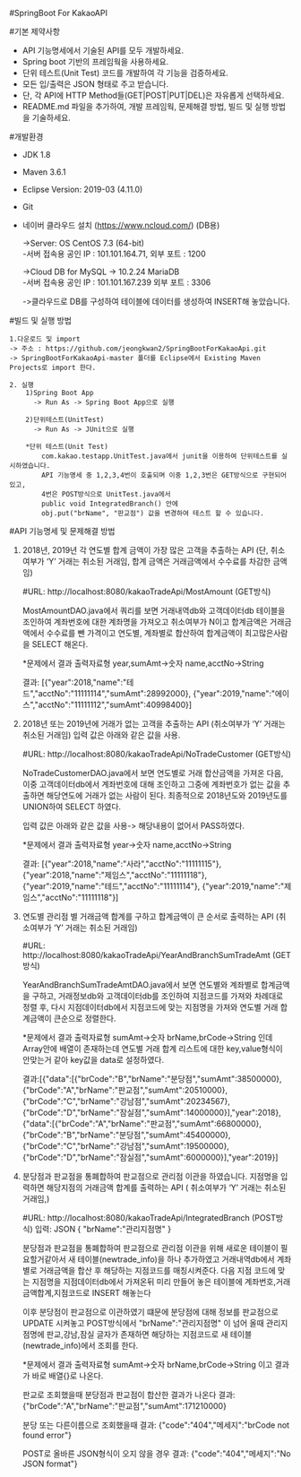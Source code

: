 #SpringBoot For KakaoAPI



#기본 제약사항
   * API 기능명세에서 기술된 API를 모두 개발하세요.
   * Spring boot 기반의 프레임웍을 사용하세요.
   * 단위 테스트(Unit Test) 코드를 개발하여 각 기능을 검증하세요.
   * 모든 입/출력은 JSON 형태로 주고 받습니다.
   * 단, 각 API에 HTTP Method들(GET|POST|PUT|DEL)은 자유롭게 선택하세요.
   * README.md 파일을 추가하여, 개발 프레임웍, 문제해결 방법, 빌드 및 실행 방법을
     기술하세요.



#개발환경
- JDK 1.8 
- Maven 3.6.1
- Eclipse Version: 2019-03 (4.11.0)
- Git
- 네이버 클라우드 설치 (https://www.ncloud.com/) (DB용)
  
  ->Server: OS CentOS 7.3 (64-bit)         
     -서버 접속용 공인 IP : 101.101.164.71, 외부 포트 : 1200
  
  ->Cloud DB for MySQL -> 10.2.24 MariaDB  
     -서버 접속용 공인 IP : 101.101.167.239 외부 포트 : 3306
  
  ->클라우드로 DB를 구성하여 테이블에 데이터를 생성하여 INSERT해 놓았습니다.


#빌드 및 실행 방법
    
    1.다운로드 및 import
    -> 주소 : https://github.com/jeongkwan2/SpringBootForKakaoApi.git
    -> SpringBootForKakaoApi-master 폴더를 Eclipse에서 Existing Maven Projects로 import 한다.
    
    2. 실행
        1)Spring Boot App
          -> Run As -> Spring Boot App으로 실행 

        2)단위테스트(UnitTest)
          -> Run As -> JUnit으로 실행 
        
        *단위 테스트(Unit Test)
            com.kakao.testapp.UnitTest.java에서 junit을 이용하여 단위테스트를 실시하였습니다.
            API 기능명세 중 1,2,3,4번이 호출되며 이중 1,2,3번은 GET방식으로 구현되어있고,
            4번은 POST방식으로 UnitTest.java에서
            public void IntegratedBranch() 안에 
            obj.put("brName", "판교점") 값을 변경하여 테스트 할 수 있습니다.


#API 기능명세 및 문제해결 방법
1. 2018년, 2019년 각 연도별 합계 금액이 가장 많은 고객을 추출하는 API 
   (단, 취소여부가 ‘Y’ 거래는 취소된 거래임, 합계 금액은 거래금액에서 수수료를 차감한 금액임)

    #URL: http://localhost:8080/kakaoTradeApi/MostAmount (GET방식)

    MostAmountDAO.java에서 쿼리를 보면 거래내역db와 고객데이터db 테이블을 조인하여 계좌번호에 대한 계좌명을 가져오고
    취소여부가 N이고 합계금액은 거래금액에서 수수료를 뺀 가격이고 연도별, 계좌별로 합산하여 합계금액이 최고많은사람을 SELECT 해온다.
    
    *문제에서 결과 출력자료형
    year,sumAmt->숫자 name,acctNo->String

    결과: [{"year":2018,"name":"테드","acctNo":"11111114","sumAmt":28992000},
          {"year":2019,"name":"에이스","acctNo":"11111112","sumAmt":40998400}]


2. 2018년 또는 2019년에 거래가 없는 고객을 추출하는 API
   (취소여부가 ‘Y’ 거래는 취소된 거래임)
   입력 값은 아래와 같은 값을 사용.
    
    #URL: http://localhost:8080/kakaoTradeApi/NoTradeCustomer (GET방식)

    NoTradeCustomerDAO.java에서 보면 연도별로 거래 합산금액을 가져온 다음, 이중 고객데이터db에서 계좌번호에 대해 조인하고 
    그중에 계좌번호가 없는 값을 추출하면 해당연도에 거래가 없는 사람이 된다.
    최종적으로 2018년도와 2019년도를 UNION하여 SELECT 하였다.

    입력 값은 아래와 같은 값을 사용-> 해당내용이 없어서 PASS하였다.
    
    *문제에서 결과 출력자료형
    year->숫자 name,acctNo->String

    결과: [{"year":2018,"name":"사라","acctNo":"11111115"},
          {"year":2018,"name":"제임스","acctNo":"11111118"},
          {"year":2019,"name":"테드","acctNo":"11111114"},
          {"year":2019,"name":"제임스","acctNo":"11111118"}]


3. 연도별 관리점 별 거래금액 합계를 구하고 합계금액이 큰 순서로 출력하는 API 
   (취소여부가 ‘Y’ 거래는 취소된 거래임)

    #URL: http://localhost:8080/kakaoTradeApi/YearAndBranchSumTradeAmt (GET방식)

    YearAndBranchSumTradeAmtDAO.java에서 보면 연도별와 계좌별로 합계금액을 구하고, 거래정보db와 고객데이터db를 조인하여 지점코드를 가져와 차례대로 정렬 후,
    다시 지점데이터db에서 지점코드에 맞는 지점명을 가져와 연도별 거래 합계금액이 큰순으로 정렬한다.

    *문제에서 결과 출력자료형
    sumAmt->숫자 brName,brCode->String 인데 Array안에 배열이 존재하는데 
    연도별 거래 합계 리스트에 대한 key,value형식이 안맞는거 같아 key값을 data로 설정하였다.

    결과:[{"data":[{"brCode":"B","brName":"분당점","sumAmt":38500000},
    {"brCode":"A","brName":"판교점","sumAmt":20510000},
    {"brCode":"C","brName":"강남점","sumAmt":20234567},
    {"brCode":"D","brName":"잠실점","sumAmt":14000000}],"year":2018},
    {"data":[{"brCode":"A","brName":"판교점","sumAmt":66800000},
    {"brCode":"B","brName":"분당점","sumAmt":45400000},
    {"brCode":"C","brName":"강남점","sumAmt":19500000},
    {"brCode":"D","brName":"잠실점","sumAmt":6000000}],"year":2019}]


4. 분당점과 판교점을 통폐합하여 판교점으로 관리점 이관을 하였습니다. 지점명을 입력하면
   해당지점의 거래금액 합계를 출력하는 API 
   ( 취소여부가 ‘Y’ 거래는 취소된 거래임,)

    #URL: http://localhost:8080/kakaoTradeApi/IntegratedBranch (POST방식)
    입력: JSON
     {
         "brName":"관리지점명"
     }

    분당점과 판교점을 통폐합하여 판교점으로 관리점 이관을 위해 새로운 테이블이 필요할거같아서
    새 테이블(newtrade_info)을 하나 추가하였고 거래내역db에서 계좌별로 거래금액을 합산 후 해당하는 지점코드를 매칭시켜준다.
    다음 지점 코드에 맞는 지점명을 지점데이터db에서 가져온뒤 미리 만들어 놓은 테이블에 
    계좌번호,거래금액합계,지점코드로 INSERT 해놓는다

    이후 분당점이 판교점으로 이관하였기 떄문에 분당점에 대해 정보를 판교점으로 UPDATE 시켜놓고
    POST방식에서 "brName":"관리지점명" 이 넘어 올때 관리지점명에 판교,강남,잠실 글자가 존재하면 해당하는 지점코드로
    새 테이블(newtrade_info)에서 조회를 한다.

    *문제에서 결과 출력자료형
     sumAmt->숫자 brName,brCode->String 이고 결과가 바로 배열{}로 나온다.


    판교로 조회했을때 분당점과 판교점이 합산한 결과가 나온다
    결과: {"brCode":"A","brName":"판교점","sumAmt":171210000}


    분당 또는 다른이름으로 조회했을때
    결과: {"code":"404","메세지":"brCode not found error"}


    POST로 올바른 JSON형식이 오지 않을 경우
    결과: {"code":"404","메세지":"No JSON format"}
    








